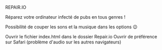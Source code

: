 REPAIR.IO

Réparez votre ordinateur infecté de pubs en tous genres !

Possibilité de couper les sons et la musique dans les options 😉

Ouvrir le fichier index.html dans le dossier Repair.io
Ouvrir de préférence sur Safari (problème d'audio sur les autres navigateurs)